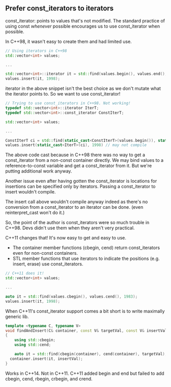 Prefer const_iterators to iterators
---

const_iterator: points to values that's not modified. The standard practice of using const *whenever* possible encourages us to use const_iterator when possible.

In C++98, it wasn't easy to create them and had limited use.

```c++
// Using iterators in C++98
std::vector<int> values;

...

std::vector<int>::iterator it = std::find(values.begin(), values.end(), 1983);
values.insert(it, 1998);

```

iterator in the above snippet isn't the best choice as we don't mutate what the iterator points to. So we want to use const_iterator!

```c++
// Trying to use const_iterators in C++98. Not working!
typedef std::vector<int>::iterator IterT;
typedef std::vector<int>::const_iterator ConstIterT;

std::vector<int> values;

...

ConstIterT ci = std::find(static_cast<ConstIterT>(values.begin()), static_cast<ConstIterT>(values.end()), 1983);
values.insert(static_cast<IterT>(ci), 1998) // may not compile
```

The above code cast because in C++98 there was no way to get a const_iterator from a non-const container directly. We may bind values to a reference-to-const variable and get a const_iterator from it. But we're putting additional work anyway.

Another issue even after having gotten the const_iterator is locations for insertions can be specified only by iterators. Passing a const_iterator to insert wouldn't compile.

The insert call above wouldn't compile anyway indeed as there's no conversion from a const_iterator to an iterator can be done. (even reinterpret_cast won't do it.)

So, the point of the author is const_iterators were so much trouble in C++98. Devs didn't use them when they aren't very practical.

C++11 changes that! It's now easy to get and easy to use.

- The container member functions (cbegin, cend) return const_iterators even for non-const containers.
- STL member functions that use iterators to indicate the positions (e.g. insert, erase) use const_iterators.

```c++
// C++11 does it!
std::vector<int> values;

...

auto it = std::find(values.cbegin(), values.cend(), 1983);
values.insert(it, 1998);
```

When C++11's const_iterator support comes a bit short is to write maximally generic lib.

```c++
template <typename C, typename V>
void findAndInsert(C& container, const V& targetVal, const V& insertVal)
{
	using std::cbegin;
	using std::cend;

	auto it = std::find(cbegin(container), cend(container), targetVal);
  container.insert(it, insertVal);
}
```

Works in C++14. Not in C++11. C++11 added begin and end but failed to add cbegin, cend, rbegin, crbegin, and crend.

